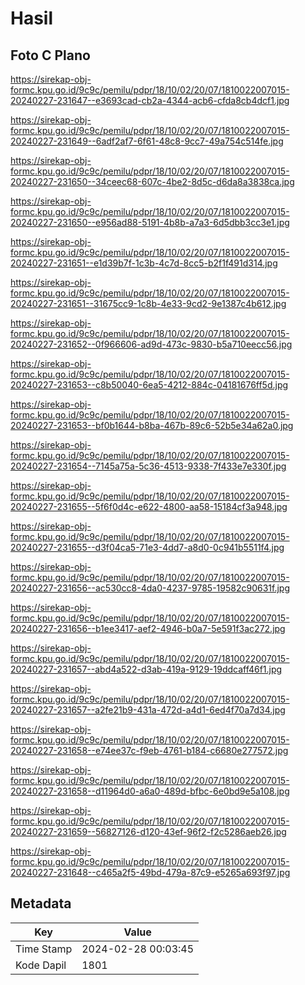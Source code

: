 # Hasil

## Foto C Plano

https://sirekap-obj-formc.kpu.go.id/9c9c/pemilu/pdpr/18/10/02/20/07/1810022007015-20240227-231647--e3693cad-cb2a-4344-acb6-cfda8cb4dcf1.jpg

https://sirekap-obj-formc.kpu.go.id/9c9c/pemilu/pdpr/18/10/02/20/07/1810022007015-20240227-231649--6adf2af7-6f61-48c8-9cc7-49a754c514fe.jpg

https://sirekap-obj-formc.kpu.go.id/9c9c/pemilu/pdpr/18/10/02/20/07/1810022007015-20240227-231650--34ceec68-607c-4be2-8d5c-d6da8a3838ca.jpg

https://sirekap-obj-formc.kpu.go.id/9c9c/pemilu/pdpr/18/10/02/20/07/1810022007015-20240227-231650--e956ad88-5191-4b8b-a7a3-6d5dbb3cc3e1.jpg

https://sirekap-obj-formc.kpu.go.id/9c9c/pemilu/pdpr/18/10/02/20/07/1810022007015-20240227-231651--e1d39b7f-1c3b-4c7d-8cc5-b2f1f491d314.jpg

https://sirekap-obj-formc.kpu.go.id/9c9c/pemilu/pdpr/18/10/02/20/07/1810022007015-20240227-231651--31675cc9-1c8b-4e33-9cd2-9e1387c4b612.jpg

https://sirekap-obj-formc.kpu.go.id/9c9c/pemilu/pdpr/18/10/02/20/07/1810022007015-20240227-231652--0f966606-ad9d-473c-9830-b5a710eecc56.jpg

https://sirekap-obj-formc.kpu.go.id/9c9c/pemilu/pdpr/18/10/02/20/07/1810022007015-20240227-231653--c8b50040-6ea5-4212-884c-04181676ff5d.jpg

https://sirekap-obj-formc.kpu.go.id/9c9c/pemilu/pdpr/18/10/02/20/07/1810022007015-20240227-231653--bf0b1644-b8ba-467b-89c6-52b5e34a62a0.jpg

https://sirekap-obj-formc.kpu.go.id/9c9c/pemilu/pdpr/18/10/02/20/07/1810022007015-20240227-231654--7145a75a-5c36-4513-9338-7f433e7e330f.jpg

https://sirekap-obj-formc.kpu.go.id/9c9c/pemilu/pdpr/18/10/02/20/07/1810022007015-20240227-231655--5f6f0d4c-e622-4800-aa58-15184cf3a948.jpg

https://sirekap-obj-formc.kpu.go.id/9c9c/pemilu/pdpr/18/10/02/20/07/1810022007015-20240227-231655--d3f04ca5-71e3-4dd7-a8d0-0c941b5511f4.jpg

https://sirekap-obj-formc.kpu.go.id/9c9c/pemilu/pdpr/18/10/02/20/07/1810022007015-20240227-231656--ac530cc8-4da0-4237-9785-19582c90631f.jpg

https://sirekap-obj-formc.kpu.go.id/9c9c/pemilu/pdpr/18/10/02/20/07/1810022007015-20240227-231656--b1ee3417-aef2-4946-b0a7-5e591f3ac272.jpg

https://sirekap-obj-formc.kpu.go.id/9c9c/pemilu/pdpr/18/10/02/20/07/1810022007015-20240227-231657--abd4a522-d3ab-419a-9129-19ddcaff46f1.jpg

https://sirekap-obj-formc.kpu.go.id/9c9c/pemilu/pdpr/18/10/02/20/07/1810022007015-20240227-231657--a2fe21b9-431a-472d-a4d1-6ed4f70a7d34.jpg

https://sirekap-obj-formc.kpu.go.id/9c9c/pemilu/pdpr/18/10/02/20/07/1810022007015-20240227-231658--e74ee37c-f9eb-4761-b184-c6680e277572.jpg

https://sirekap-obj-formc.kpu.go.id/9c9c/pemilu/pdpr/18/10/02/20/07/1810022007015-20240227-231658--d11964d0-a6a0-489d-bfbc-6e0bd9e5a108.jpg

https://sirekap-obj-formc.kpu.go.id/9c9c/pemilu/pdpr/18/10/02/20/07/1810022007015-20240227-231659--56827126-d120-43ef-96f2-f2c5286aeb26.jpg

https://sirekap-obj-formc.kpu.go.id/9c9c/pemilu/pdpr/18/10/02/20/07/1810022007015-20240227-231648--c465a2f5-49bd-479a-87c9-e5265a693f97.jpg


## Metadata

| Key        | Value               |
| ---------- | ------------------- |
| Time Stamp | 2024-02-28 00:03:45 |
| Kode Dapil | 1801                |



